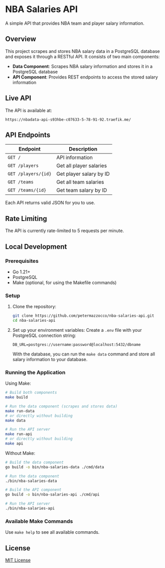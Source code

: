 # NBA Salaries API

A simple API that provides NBA team and player salary information.

## Overview

This project scrapes and stores NBA salary data in a PostgreSQL database and exposes it through a RESTful API. It consists of two main components:

- **Data Component**: Scrapes NBA salary information and stores it in a PostgreSQL database
- **API Component**: Provides REST endpoints to access the stored salary information

## Live API

The API is available at:
```
https://nbadata-api-s93hbe-c07633-5-78-91-92.traefik.me/
```

## API Endpoints

| Endpoint | Description |
|----------|-------------|
| `GET /` | API information |
| `GET /players` | Get all player salaries |
| `GET /players/{id}` | Get player salary by ID |
| `GET /teams` | Get all team salaries |
| `GET /teams/{id}` | Get team salary by ID |

Each API returns valid JSON for you to use.

## Rate Limiting

The API is currently rate-limited to 5 requests per minute.

## Local Development

### Prerequisites

- Go 1.21+
- PostgreSQL
- Make (optional, for using the Makefile commands)

### Setup

1. Clone the repository:
   ```bash
   git clone https://github.com/petermazzocco/nba-salaries-api.git
   cd nba-salaries-api
   ```

2. Set up your environment variables:
   Create a `.env` file with your PostgreSQL connection string:
   ```
   DB_URL=postgres://username:password@localhost:5432/dbname
   ```
   With the database, you can run the `make data` command and store all salary information to your database.

### Running the Application

Using Make:

```bash
# Build both components
make build

# Run the data component (scrapes and stores data)
make run-data
# or directly without building
make data

# Run the API server
make run-api
# or directly without building
make api
```

Without Make:

```bash
# Build the data component
go build -o bin/nba-salaries-data ./cmd/data

# Run the data component
./bin/nba-salaries-data

# Build the API component
go build -o bin/nba-salaries-api ./cmd/api

# Run the API server
./bin/nba-salaries-api
```

### Available Make Commands

Use `make help` to see all available commands.

## License

[MIT License](LICENSE)
